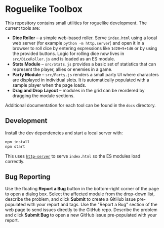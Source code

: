 # Roguelike Toolbox

This repository contains small utilities for roguelike development. The current tools are:

 - **Dice Roller** – a simple web-based roller. Serve `index.html` using a local web server (for example `python -m http.server`) and open it in a browser to roll dice by entering expressions like `1d20+5+1d6` or by using the provided buttons. Logic for rolling dice now lives in `src/DiceRoller.js` and is loaded as an ES module.
 - **Stats Module** – `src/Stats.js` provides a basic set of statistics that can represent the player, allies or enemies in a game.
 - **Party Module** – `src/Party.js` renders a small party UI where characters are displayed in individual slots. It is automatically populated with a sample player when the page loads.
- **Drag and Drop Layout** – modules in the grid can be reordered by dragging the module sections.

Additional documentation for each tool can be found in the `docs` directory.

## Development

Install the dev dependencies and start a local server with:

```bash
npm install
npm start
```

This uses [`http-server`](https://www.npmjs.com/package/http-server) to serve `index.html` so the ES modules load correctly.

## Bug Reporting
Use the floating **Report a Bug** button in the bottom-right corner of the page to open a dialog box. Select the affected module from the drop-down list, describe the problem, and click **Submit** to create a GitHub issue pre-populated with your report and tags.
Use the "Report a Bug" section of the web page to send issues directly to the GitHub repo. Describe the problem and click **Submit Bug** to open a new GitHub issue pre-populated with your report.